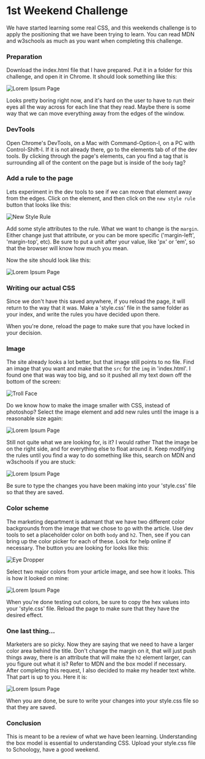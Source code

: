 # 1st Weekend Challenge

We have started learning some real CSS, and this weekends challenge is to apply the positioning that we have been trying to learn. You can read MDN and w3schools as much as you want when completing this challenge.

### Preparation

Download the index.html file that I have prepared. Put it in a folder for this challenge, and open it in Chrome. It should look something like this:

![Lorem Ipsum Page](../imgs/Lorem.png)

Looks pretty boring right now, and it's hard on the user to have to run their eyes all the way across for each line that they read. Maybe there is some way that we can move everything away from the edges of the window.

### DevTools

Open Chrome's DevTools, on a Mac with Command-Option-I, on a PC with Control-Shift-I. If it is not already there, go to the elements tab of of the dev tools. By clicking through the page's elements, can you find a tag that is surrounding all of the content on the page but is inside of the `body` tag?

### Add a rule to the page

Lets experiment in the dev tools to see if we can move that element away from the edges. Click on the element, and then click on the `new style rule` button that looks like this:

![New Style Rule](../imgs/newstyle.png)

Add some style attributes to the rule. What we want to change is the `margin`. Either change just that attribute, or you can be more specific ('margin-left', 'margin-top', etc). Be sure to put a unit after your value, like 'px' or 'em', so that the browser will know how much you mean.

Now the site should look like this:

![Lorem Ipsum Page](../imgs/Lorem2.png)

### Writing our actual CSS

Since we don't have this saved anywhere, if you reload the page, it will return to the way that it was. Make a 'style.css' file in the same folder as your index, and write the rules you have decided upon there.

When you're done, reload the page to make sure that you have locked in your decision.

### Image

The site already looks a lot better, but that image still points to no file. Find an image that you want and make that the `src` for the `img` in 'index.html'. I found one that was way too big, and so it pushed all my text down off the bottom of the screen:

![Troll Face](../imgs/troll.png)

Do we know how to make the image smaller with CSS, instead of photoshop? Select the image element and add new rules until the image is a reasonable size again:

![Lorem Ipsum Page](../imgs/Lorem3.png)

Still not quite what we are looking for, is it? I would rather That the image be on the right side, and for everything else to float around it. Keep modifying the rules until you find a way to do something like this, search on MDN and w3schools if you are stuck:

![Lorem Ipsum Page](../imgs/Lorem4.png)

Be sure to type the changes you have been making into your 'style.css' file so that they are saved.

### Color scheme

The marketing department is adamant that we have two different color backgrounds from the image that we chose to go with the article. Use dev tools to set a placeholder color on both `body` and `h2`. Then, see if you can bring up the color picker for each of these. Look for help online if necessary. The button you are looking for looks like this:

![Eye Dropper](../imgs/eyedropper.png)

Select two major colors from your article image, and see how it looks. This is how it looked on mine:

![Lorem Ipsum Page](../imgs/Lorem5.png)

When you're done testing out colors, be sure to copy the hex values into your 'style.css' file. Reload the page to make sure that they have the desired effect.

### One last thing...

Marketers are so picky. Now they are saying that we need to have a larger color area behind the title. Don't change the margin on it, that will just push things away, there is an attribute that will make the `h2` element larger, can you figure out what it is? Refer to MDN and the box model if necessary. After completing this request, I also decided to make my header text white. That part is up to you. Here it is:

![Lorem Ipsum Page](../imgs/Lorem6.png)

When you are done, be sure to write your changes into your style.css file so that they are saved.

### Conclusion

This is meant to be a review of what we have been learning. Understanding the box model is essential to understanding CSS. Upload your style.css file to Schoology, have a good weekend.
